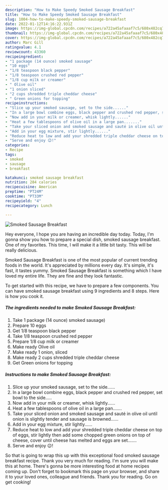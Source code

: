 ```yaml
---
description: "How to Make Speedy Smoked Sausage Breakfast"
title: "How to Make Speedy Smoked Sausage Breakfast"
slug: 1004-how-to-make-speedy-smoked-sausage-breakfast
date: 2022-01-12T14:16:22.931Z
image: https://img-global.cpcdn.com/recipes/a722a45afaaaf7c5/680x482cq70/smoked-sausage-breakfast-recipe-main-photo.jpg
thumbnail: https://img-global.cpcdn.com/recipes/a722a45afaaaf7c5/680x482cq70/smoked-sausage-breakfast-recipe-main-photo.jpg
cover: https://img-global.cpcdn.com/recipes/a722a45afaaaf7c5/680x482cq70/smoked-sausage-breakfast-recipe-main-photo.jpg
author: Marc Gill
ratingvalue: 4.1
reviewcount: 43360
recipeingredient:
- "1 package (14 ounce) smoked sausage"
- "10 eggs"
- "1/8 teaspoon black pepper"
- "1/8 teaspoon crushed red pepper"
- "1/8 cup milk or creamer"
- " Olive oil"
- "1 onion sliced"
- "2 cups shredded triple cheddar cheese"
- " Green onions for topping"
recipeinstructions:
- "Slice up your smoked sausage, set to the side......"
- "In a large bowl combine eggs, black pepper and crushed red pepper, set bowl to the side....."
- "Now add in your milk or creamer, whisk lightly......"
- "Heat a few tablespoons of olive oil in a large pan......."
- "Take your sliced onion and smoked sausage and sauté in olive oil until onion is slightly tender and sausage is browned......"
- "Add in your egg mixture, stir lightly......"
- "Reduce heat to low and add your shredded triple cheddar cheese on top of eggs, stir lightly then add some chopped green onions on top of cheese, cover until cheese has melted and eggs are set......."
- "Serve and enjoy 😉!"
categories:
- Recipe
tags:
- smoked
- sausage
- breakfast

katakunci: smoked sausage breakfast 
nutrition: 284 calories
recipecuisine: American
preptime: "PT24M"
cooktime: "PT33M"
recipeyield: "4"
recipecategory: Lunch

---
```



![Smoked Sausage Breakfast](https://img-global.cpcdn.com/recipes/a722a45afaaaf7c5/680x482cq70/smoked-sausage-breakfast-recipe-main-photo.jpg)

Hey everyone, I hope you are having an incredible day today. Today, I'm gonna show you how to prepare a special dish, smoked sausage breakfast. One of my favorites. This time, I will make it a little bit tasty. This will be really delicious.

Smoked Sausage Breakfast is one of the most popular of current trending foods in the world. It's appreciated by millions every day. It's simple, it's fast, it tastes yummy. Smoked Sausage Breakfast is something which I have loved my entire life. They are fine and they look fantastic.




To get started with this recipe, we have to prepare a few components. You can have smoked sausage breakfast using 9 ingredients and 8 steps. Here is how you cook it.

<!--inarticleads1-->

##### The ingredients needed to make Smoked Sausage Breakfast:

1. Take 1 package (14 ounce) smoked sausage)
1. Prepare 10 eggs
1. Get 1/8 teaspoon black pepper
1. Take 1/8 teaspoon crushed red pepper
1. Prepare 1/8 cup milk or creamer
1. Make ready  Olive oil
1. Make ready 1 onion, sliced
1. Make ready 2 cups shredded triple cheddar cheese
1. Get  Green onions for topping




<!--inarticleads2-->

##### Instructions to make Smoked Sausage Breakfast:

1. Slice up your smoked sausage, set to the side......
1. In a large bowl combine eggs, black pepper and crushed red pepper, set bowl to the side.....
1. Now add in your milk or creamer, whisk lightly......
1. Heat a few tablespoons of olive oil in a large pan.......
1. Take your sliced onion and smoked sausage and sauté in olive oil until onion is slightly tender and sausage is browned......
1. Add in your egg mixture, stir lightly......
1. Reduce heat to low and add your shredded triple cheddar cheese on top of eggs, stir lightly then add some chopped green onions on top of cheese, cover until cheese has melted and eggs are set.......
1. Serve and enjoy 😉!




So that is going to wrap this up with this exceptional food smoked sausage breakfast recipe. Thank you very much for reading. I'm sure you will make this at home. There's gonna be more interesting food at home recipes coming up. Don't forget to bookmark this page on your browser, and share it to your loved ones, colleague and friends. Thank you for reading. Go on get cooking!
